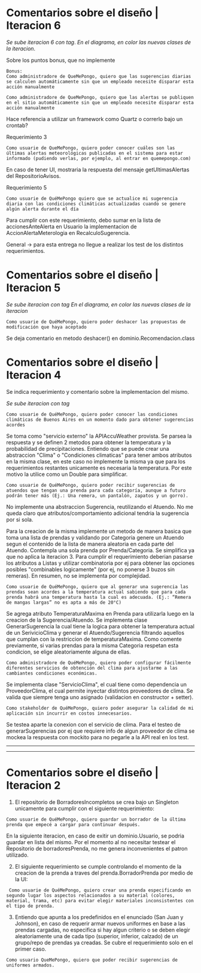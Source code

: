 # Comentarios sobre el diseño | **Iteracion 6**

*Se sube iteracion 6 con tag*.
*En el diagrama, en color las nuevas clases de la iteracion*.

Sobre los puntos bonus, que no implemente

```
Bonus:
Como administradore de QueMePongo, quiero que las sugerencias diarias se calculen automáticamente sin que un empleado necesite disparar esta acción manualmente

Como administradore de QueMePongo, quiero que las alertas se publiquen en el sitio automáticamente sin que un empleado necesite disparar esta acción manualmente
```

Hace referencia a utilizar un framework como Quartz o correrlo bajo un crontab?


Requerimiento 3
```
Como usuarie de QueMePongo, quiero poder conocer cuáles son las últimas alertas meteorológicas publicadas en el sistema para estar informado (pudiendo verlas, por ejemplo, al entrar en quemepongo.com)
```

En caso de tener UI, mostraria la respuesta del mensaje getUltimasAlertas del RepositorioAvisos.


Requerimiento 5
```
Como usuarie de QuéMePongo quiero que se actualice mi sugerencia diaria con las condiciones climáticas actualizadas cuando se genere algún alerta durante el día 
```

Para cumplir con este requerimiento, debo sumar en la lista de accionesAnteAlerta en Usuario la implementacion de AccionAlertaMeterologia en RecalculoSugerencia.



General -> para esta entrega no llegue a realizar los test de los distintos requerimientos.



# Comentarios sobre el diseño | **Iteracion 5**


*Se sube iteracion con tag*
*En el diagrama, en color las nuevas clases de la iteracion*

```
Como usuarie de QuéMePongo, quiero poder deshacer las propuestas de modificación que haya aceptado
``` 

Se deja comentario en metodo deshacer() en dominio.Recomendacion.class



# Comentarios sobre el diseño | **Iteracion 4**

Se indica requerimiento y comentario sobre la implementacion del mismo.

*Se sube iteracion con tag*

```
Como usuarie de QuéMePongo, quiero poder conocer las condiciones climáticas de Buenos Aires en un momento dado para obtener sugerencias acordes
``` 

Se toma como "servicio externo" la APIAccuWeather provista. Se parsea la respuesta y se definen 2 metodos para obtener la temperatura y la probabilidad de precipitaciones. 
Entiendo que se puede crear una abstraccion "Clima" o "Condiciones climaticas" para tener ambos atributos en la misma clase, en este caso no implemente la misma ya que para los requerimientos restantes unicamente es necesaria la temperatura. Por este motivo la utilice como un Double para simplificar.

```
Como usuarie de QuéMePongo, quiero poder recibir sugerencias de atuendos que tengan una prenda para cada categoría, aunque a futuro podrán tener más (Ej.: Una remera, un pantalón, zapatos y un gorro).
```

No implemente una abstraccion Sugerencia, reutilizando el Atuendo. No me queda claro que atributos/comportamiento adicional tendria la sugerencia por si sola. 

Para la creacion de la misma implemente un metodo de manera basica que toma una lista de prendas y validando por Categoria genere un Atuendo segun el contenido de la lista de manera aleatoria en cada parte del Atuendo. Contempla una sola prenda por Prenda/Categoria. Se simplifica ya que no aplica la iteracion 3. Para cumplir el requerimiento deberian pasarse los atributos a Listas<Prenda> y utilizar combinatoria por ej para obtener las opciones posibles "combinables logicamente" (por ej, no ponerse 3 buzos sin remeras). En resumen, no se implementa por complejidad.

```
Como usuarie de QuéMePongo, quiero que al generar una sugerencia las prendas sean acordes a la temperatura actual sabiendo que para cada prenda habrá una temperatura hasta la cual es adecuada. (Ej.: “Remera de mangas largas” no es apta a más de 20°C)
```

Se agrega atributo TemperaturaMaxima en Prenda para utilizarla luego en la creacion de la Sugerencia/Atuendo.
Se implementa clase GenerarSugerencia la cual tiene la logica para obtener la temperatura actual de un SerivicioClima y generar el Atuendo/Sugerencia filtrando aquellos que cumplan con la restriccion de temperaturaMaxima. Como comente previamente, si varias prendas para la misma Categoria respetan esta condicion, se elige aleatoriamente alguna de ellas.


```
Como administradore de QuéMePongo, quiero poder configurar fácilmente diferentes servicios de obtención del clima para ajustarme a las cambiantes condiciones económicas.
```
Se implementa clase "ServicioClima", el cual tiene como dependencia un ProveedorClima, el cual permite inyectar distintos proveedores de clima. Se valida que siempre tenga uno asignado (validacion en constructor + setter).

```
Como stakeholder de QuéMePongo, quiero poder asegurar la calidad de mi aplicación sin incurrir en costos innecesarios. 
```

Se testea aparte la conexion con el servicio de clima. Para el testeo de generarSugerencias por ej que requiere info de algun proveedor de clima se mockea la respuesta con mockito para no pegarle a la API real en los test.




----------------------------------------------
----------------------------------------------




# Comentarios sobre el diseño | **Iteracion 2**

 1. El repositorio de BorradoresIncompletos se crea bajo un Singleton unicamente para cumplir con el siguiente requerimiento:
```
Como usuarie de QuéMePongo, quiero guardar un borrador de la última prenda que empecé a cargar para continuar después.
```
En la siguiente iteracion, en caso de exitir un dominio.Usuario, se podria guardar en lista del mismo. Por el momento al no necesitar testear el Repositorio de borradoresPrenda, no me genera inconvenientes el patron utilizado.

 2. El siguiente requerimiento se cumple controlando el momento de la creacion de la prenda a traves del prenda.BorradorPrenda por medio de la UI:
```
 Como usuarie de QuéMePongo, quiero crear una prenda especificando en segundo lugar los aspectos relacionados a su material (colores, material, trama, etc) para evitar elegir materiales inconsistentes con el tipo de prenda.
```

 3. Entiendo que apunta a los predefinidos en el enunciado (San Juan y Johnson), en caso de requerir armar nuevos uniformes en base a las prendas cargadas, no especifica si hay algun criterio o se deben elegir aleatoriamente una de cada tipo (superior, inferior, calzado) de un grupo/repo de prendas ya creadas. Se cubre el requerimiento solo en el primer caso.
```
Como usuario QueMePongo, quiero que poder recibir sugerencias de uniformes armados.
```